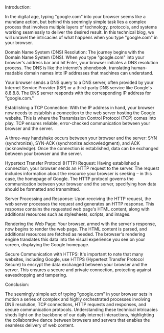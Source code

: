Introduction:

In the digital age, typing "google.com" into your browser seems like a mundane action, but behind this seemingly simple task lies a complex process that involves multiple layers of technology, protocols, and systems working seamlessly to deliver the desired result. In this technical blog, we will unravel the intricacies of what happens when you type "google.com" in your browser.

Domain Name System (DNS) Resolution:
The journey begins with the Domain Name System (DNS). When you type "google.com" into your browser's address bar and hit Enter, your browser initiates a DNS resolution process. The DNS is like the internet's phonebook, translating human-readable domain names into IP addresses that machines can understand.

Your browser sends a DNS query to a DNS server, often provided by your Internet Service Provider (ISP) or a third-party DNS service like Google's 8.8.8.8. The DNS server responds with the corresponding IP address for "google.com."

Establishing a TCP Connection:
With the IP address in hand, your browser now needs to establish a connection to the web server hosting the Google website. This is where the Transmission Control Protocol (TCP) comes into play. TCP ensures reliable, error-checked communication between your browser and the server.

A three-way handshake occurs between your browser and the server: SYN (synchronize), SYN-ACK (synchronize acknowledgment), and ACK (acknowledge). Once the connection is established, data can be exchanged between your browser and the server.

Hypertext Transfer Protocol (HTTP) Request:
Having established a connection, your browser sends an HTTP request to the server. The request includes information about the resource your browser is seeking – in this case, the homepage of Google. The HTTP protocol governs the communication between your browser and the server, specifying how data should be formatted and transmitted.

Server Processing and Response:
Upon receiving the HTTP request, the web server processes the request and generates an HTTP response. This response contains the requested web page's HTML content, along with additional resources such as stylesheets, scripts, and images.

Rendering the Web Page:
Your browser, armed with the server's response, now begins to render the web page. The HTML content is parsed, and additional resources are fetched as needed. The browser's rendering engine translates this data into the visual experience you see on your screen, displaying the Google homepage.

Secure Communication with HTTPS:
It's important to note that many websites, including Google, use HTTPS (Hypertext Transfer Protocol Secure) to encrypt the data exchanged between your browser and the server. This ensures a secure and private connection, protecting against eavesdropping and tampering.

Conclusion:

The seemingly simple act of typing "google.com" in your browser sets in motion a series of complex and highly orchestrated processes involving DNS resolution, TCP connections, HTTP requests and responses, and secure communication protocols. Understanding these technical intricacies sheds light on the backbone of our daily internet interactions, highlighting the collaborative dance between browsers and servers that enables the seamless delivery of web content.
